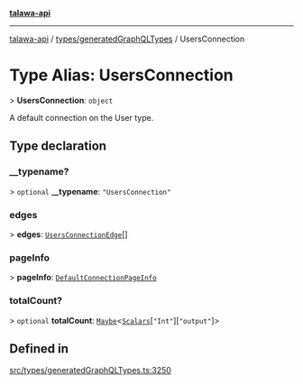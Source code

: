 [**talawa-api**](../../../README.md)

***

[talawa-api](../../../modules.md) / [types/generatedGraphQLTypes](../README.md) / UsersConnection

# Type Alias: UsersConnection

\> **UsersConnection**: `object`

A default connection on the User type.

## Type declaration

### \_\_typename?

\> `optional` **\_\_typename**: `"UsersConnection"`

### edges

\> **edges**: [`UsersConnectionEdge`](UsersConnectionEdge.md)[]

### pageInfo

\> **pageInfo**: [`DefaultConnectionPageInfo`](DefaultConnectionPageInfo.md)

### totalCount?

\> `optional` **totalCount**: [`Maybe`](Maybe.md)\<[`Scalars`](Scalars.md)\[`"Int"`\]\[`"output"`\]\>

## Defined in

[src/types/generatedGraphQLTypes.ts:3250](https://github.com/PalisadoesFoundation/talawa-api/blob/4b5c74fd36bcfc2e36f3a06b67d517e865c188be/src/types/generatedGraphQLTypes.ts#L3250)
